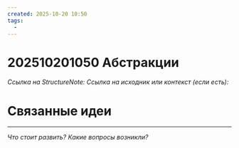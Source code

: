 ```yaml
---
created: 2025-10-20 10:50
tags:
  - 
---
```

# 202510201050 Абстракции

*Ссылка на StructureNote:*
*Ссылка на исходник или контекст (если есть):* 

# Связанные идеи

---

*Что стоит развить? Какие вопросы возникли?*
